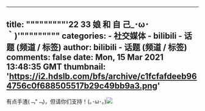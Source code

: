 
---
title: """""""""'22 33 娘 和 自 己_･ω･｀)'"""""""""
categories: 
    - 社交媒体
    - bilibili - 话题 (频道 / 标签)
author: bilibili - 话题 (频道 / 标签)
comments: false
date: Mon, 15 Mar 2021 13:48:35 GMT
thumbnail: 'https://i2.hdslb.com/bfs/archive/c1fcfafdeeb964756c0f688505517b29c49bb9a3.png'
---

<div>   
有点手渣(﹁"﹁)，但请你们支持！(｡･ω･｡)<img src="https://i2.hdslb.com/bfs/archive/c1fcfafdeeb964756c0f688505517b29c49bb9a3.png" referrerpolicy="no-referrer">   
</div>
            